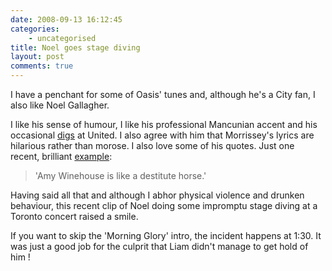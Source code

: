 ```yaml
---
date: 2008-09-13 16:12:45
categories:
    - uncategorised
title: Noel goes stage diving
layout: post
comments: true
---
```

I have a penchant for some of Oasis' tunes and, although he's a City
fan, I also like Noel Gallagher.

I like his sense of humour, I like his professional Mancunian accent and
his occasional
[digs](http://www.timesonline.co.uk/tol/sport/football/premier_league/manchester_city/article4666342.ece)
at United. I also agree with him that Morrissey's lyrics are hilarious
rather than morose.
I also love some of his quotes. Just one recent, brilliant
[example](http://www.telegraph.co.uk/news/newstopics/celebritynews/2567284/Noel-Gallagher-calls-Amy-Winehouse-a-destitute-horse.html):
> 'Amy Winehouse is like a destitute horse.'

Having said all that and although I abhor physical violence and drunken
behaviour, this recent clip of Noel doing some impromptu stage diving at
a Toronto concert raised a smile.

If you want to skip the 'Morning Glory' intro, the incident happens at
1:30. It was just a good job for the culprit that Liam didn't manage to
get hold of him !
